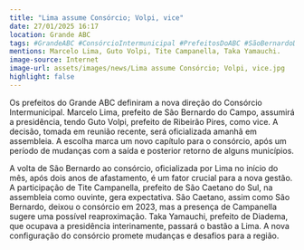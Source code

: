 ```yaml
---
title: "Lima assume Consórcio; Volpi, vice"
date: 27/01/2025 16:17
location: Grande ABC
tags: #GrandeABC #ConsórcioIntermunicipal #PrefeitosDoABC #SãoBernardoDoCampo #RibeirãoPires #SãoCaetanoDoSul #Diadema #GestãoPublica #PolíticaSP #NovasDireções #abc360noticias
mentions: Marcelo Lima, Guto Volpi, Tite Campanella, Taka Yamauchi.
image-source: Internet
image-url: assets/images/news/Lima assume Consórcio; Volpi, vice.jpg
highlight: false
---
```


Os prefeitos do Grande ABC definiram a nova direção do Consórcio Intermunicipal.  Marcelo Lima, prefeito de São Bernardo do Campo, assumirá a presidência, tendo Guto Volpi, prefeito de Ribeirão Pires, como vice. A decisão, tomada em reunião recente, será oficializada amanhã em assembleia.  A escolha marca um novo capítulo para o consórcio, após um período de mudanças com a saída e posterior retorno de alguns municípios.

A volta de São Bernardo ao consórcio, oficializada por Lima no início do mês, após dois anos de afastamento, é um fator crucial para a nova gestão.  A participação de Tite Campanella, prefeito de São Caetano do Sul,  na assembleia como ouvinte, gera expectativa. São Caetano, assim como São Bernardo, deixou o consórcio em 2023, mas a presença de Campanella sugere uma possível reaproximação.  Taka Yamauchi, prefeito de Diadema, que ocupava a presidência interinamente, passará o bastão a Lima. A nova configuração do consórcio promete mudanças e desafios para a região.
